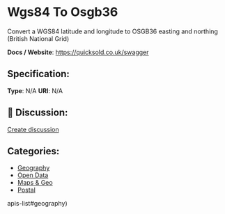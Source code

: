 # Wgs84 To Osgb36


Convert a WGS84 latitude and longitude to OSGB36 easting and northing (British National Grid)

**Docs / Website**: https://quicksold.co.uk/swagger

## Specification:
**Type**:  N/A 
**URI**:  N/A 

## 💬 Discussion:
[Create discussion](link)

## Categories:
- [Geography](https://github.com/apis-list/apis-list#geography)
- [Open Data](https://github.com/apis-list/apis-list#open-data)
- [Maps & Geo](https://github.com/apis-list/apis-list#maps-and-geo)
- [Postal](https://github.com/apis-list/apis-list#postal)





apis-list#geography)



